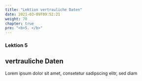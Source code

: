 ```yaml
---
title: "Lektion vertrauliche Daten"
date: 2021-03-09T09:52:21
weight: 70 
chapter: true
pre: "<b>5. </b>"
---
```


### Lektion 5
## vertrauliche Daten

Lorem ipsum dolor sit amet, consetetur sadipscing elitr, sed diam 
